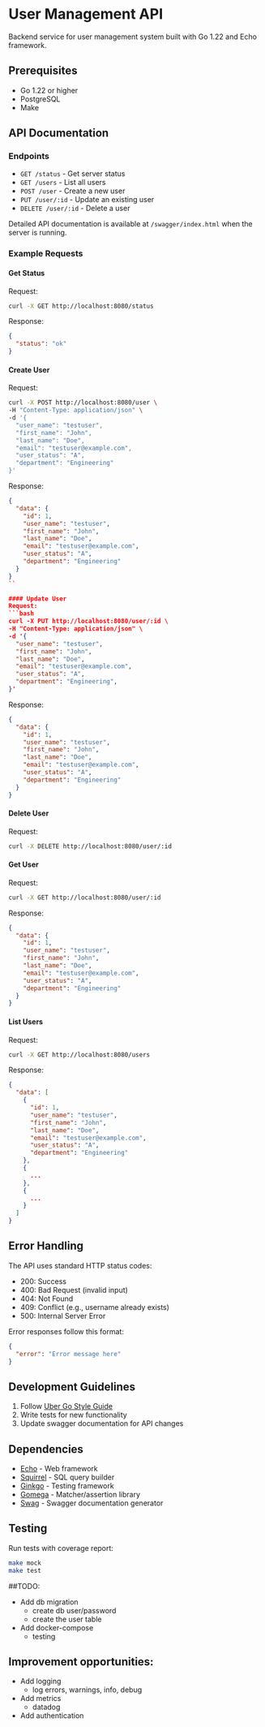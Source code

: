 # User Management API

Backend service for user management system built with Go 1.22 and Echo framework.

## Prerequisites

- Go 1.22 or higher
- PostgreSQL
- Make

## API Documentation

### Endpoints

- `GET /status` - Get server status
- `GET /users` - List all users
- `POST /user` - Create a new user
- `PUT /user/:id` - Update an existing user
- `DELETE /user/:id` - Delete a user

Detailed API documentation is available at `/swagger/index.html` when the server is running.

### Example Requests

#### Get Status
Request:
```bash
curl -X GET http://localhost:8080/status
```
Response:
```json
{
  "status": "ok"
}
```

#### Create User
Request:
```bash
curl -X POST http://localhost:8080/user \
-H "Content-Type: application/json" \
-d '{
  "user_name": "testuser",
  "first_name": "John",
  "last_name": "Doe",
  "email": "testuser@example.com",
  "user_status": "A",
  "department": "Engineering"
}'
```
Response:
```json
{
  "data": {
    "id": 1, 
    "user_name": "testuser",
    "first_name": "John",
    "last_name": "Doe",
    "email": "testuser@example.com",
    "user_status": "A",
    "department": "Engineering"
  }
}
``

#### Update User
Request:
```bash
curl -X PUT http://localhost:8080/user/:id \
-H "Content-Type: application/json" \
-d '{
  "user_name": "testuser",
  "first_name": "John",
  "last_name": "Doe",
  "email": "testuser@example.com",
  "user_status": "A",
  "department": "Engineering",
}'
```
Response:
```json
{
  "data": {
    "id": 1, 
    "user_name": "testuser",
    "first_name": "John",
    "last_name": "Doe",
    "email": "testuser@example.com",
    "user_status": "A",
    "department": "Engineering"
  }
}
```

#### Delete User
Request:
```bash
curl -X DELETE http://localhost:8080/user/:id
```

#### Get User
Request:
```bash
curl -X GET http://localhost:8080/user/:id
```
Response:
```json
{
  "data": {
    "id": 1, 
    "user_name": "testuser",
    "first_name": "John",
    "last_name": "Doe",
    "email": "testuser@example.com",
    "user_status": "A",
    "department": "Engineering"
  }
}
```

#### List Users
Request:
```bash
curl -X GET http://localhost:8080/users
```
Response:
```json
{
  "data": [
    {
      "id": 1, 
      "user_name": "testuser",
      "first_name": "John",
      "last_name": "Doe",
      "email": "testuser@example.com",
      "user_status": "A",
      "department": "Engineering"
    },
    {
      ...
    },
    {
      ...
    }
  ]
}
```

## Error Handling

The API uses standard HTTP status codes:

- 200: Success
- 400: Bad Request (invalid input)
- 404: Not Found
- 409: Conflict (e.g., username already exists)
- 500: Internal Server Error

Error responses follow this format:

```json
{
  "error": "Error message here"
}
```

## Development Guidelines

1. Follow [Uber Go Style Guide](https://github.com/uber-go/guide/blob/master/style.md)
2. Write tests for new functionality
3. Update swagger documentation for API changes

## Dependencies

- [Echo](https://echo.labstack.com/) - Web framework
- [Squirrel](https://github.com/Masterminds/squirrel) - SQL query builder
- [Ginkgo](https://github.com/onsi/ginkgo) - Testing framework
- [Gomega](https://github.com/onsi/gomega) - Matcher/assertion library
- [Swag](https://github.com/swaggo/swag) - Swagger documentation generator

## Testing

Run tests with coverage report:

```bash
make mock
make test
```

##TODO:
- Add db migration
  - create db user/password
  - create the user table
- Add docker-compose
  - testing

## Improvement opportunities:
- Add logging
  - log errors, warnings, info, debug
- Add metrics
  - datadog
- Add authentication
